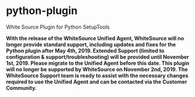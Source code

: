 # python-plugin
White Source Plugin for Python SetupTools

**With the release of the WhiteSource Unified Agent, WhiteSource will no longer provide standard support, including updates and fixes for the Python plugin after May 4th, 2019. Extended Support (limited to configuration & support/troubleshooting) will be provided until November 1st, 2019. Please migrate to the Unified Agent before this date. This plugin will no longer be supported by WhiteSource on November 2nd, 2019. The WhiteSource Support team is ready to assist with the necessary changes required to use the Unified Agent and can be contacted via the Customer Community.**
